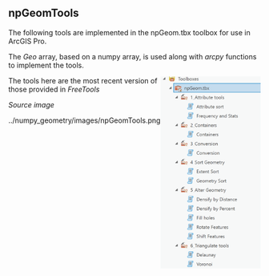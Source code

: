 **npGeomTools**
----

The following tools are implemented in the npGeom.tbx toolbox for use in ArcGIS Pro.

The *Geo* array, based on a numpy array, is used along with *arcpy* functions to implement the tools.

<a href="url"><img src="../images/npGeomTools.png" align="right" height="auto" width="200" ></a>

The tools here are the most recent version of those provided in *FreeTools*











*Source image*

../numpy_geometry/images/npGeomTools.png
